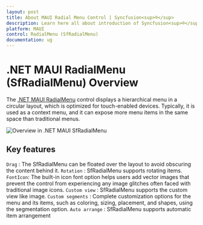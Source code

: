 ```yaml
---
layout: post
title: About MAUI Radial Menu Control | Syncfusion<sup>®</sup>
description: Learn here all about introduction of Syncfusion<sup>®</sup> MAUI Radial Menu (SfRadialMenu) control, its elements and more.
platform: MAUI
control: RadialMenu (SfRadialMenu)
documentation: ug
---
```


# .NET MAUI RadialMenu (SfRadialMenu) Overview

 The [.NET MAUI RadialMenu](https://www.syncfusion.com/maui-controls/maui-radial-menu) control displays a hierarchical menu in a circular layout, which is optimized for touch-enabled devices. Typically, it is used as a context menu, and it can expose more menu items in the same space than traditional menus.

 ![Overview in .NET MAUI SfRadialMenu](images/overview/maui-radialmenu-overview.png)

## Key features

`Drag` : The SfRadialMenu can be floated over the layout to avoid obscuring the content behind it.
`Rotation` : SfRadialMenu supports rotating items.
`FontIcon`: The built-in icon font option helps users add vector images that prevent the control from experiencing any image glitches often faced with traditional image icons.
`Custom view` : SfRadialMenu supports the custom view like image.
`Custom segments` : Complete customization options for the menu and its items, such as coloring, sizing, placement, and shapes, using the segmentation option.
`Auto arrange` : SfRadialMenu supports automatic item arrangement




